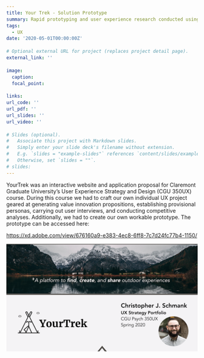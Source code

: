 ```yaml
---
title: Your Trek - Solution Prototype
summary: Rapid prototyping and user experience research conducted using YourTrek solution prototype.
tags:
  - UX
date: '2020-05-01T00:00:00Z'

# Optional external URL for project (replaces project detail page).
external_link: ''

image:
  caption: 
  focal_point: 

links:
url_code: ''
url_pdf: ''
url_slides: ''
url_video: ''

# Slides (optional).
#   Associate this project with Markdown slides.
#   Simply enter your slide deck's filename without extension.
#   E.g. `slides = "example-slides"` references `content/slides/example-slides.md`.
#   Otherwise, set `slides = ""`.
# slides:
---
```


YourTrek was an interactive website and application proposal for Claremont Graduate University’s User Experience Strategy and Design (CGU 350UX) course. During this course we had to craft our own individual UX project geared at generating value innovation propositions, establishing provisional personas,  carrying out user interviews, and conducting competitive analyses. Additionally, we had to create our own workable prototype. The prototype can be accessed here: 

https://xd.adobe.com/view/676160a9-e383-4ec8-6ff8-7c7d24fc77b4-1150/

![Title](/images/UXPPage1R.png)
